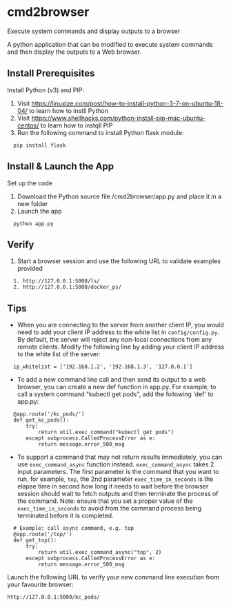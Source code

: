 # cmd2browser
Execute system commands and display outputs to a browser

A python application that can be modified to execute system commands and then display the outputs to a Web browser.

## Install Prerequisites

Install Python (v3) and PIP:
1. Visit https://linuxize.com/post/how-to-install-python-3-7-on-ubuntu-18-04/ to learn how to instll Python
1. Visit https://www.shellhacks.com/python-install-pip-mac-ubuntu-centos/ to learn how to instqll PIP
1. Run the following command to install Python flask module:  

```shell
  pip install flask
```

## Install & Launch the App
Set up the code
1. Download the Python source file /cmd2browser/app.py and place it in a new folder
1. Launch the app
```shell
  python app.py
```

## Verify
1. Start a browser session and use the following URL to validate examples provided

```shell
  1. http://127.0.0.1:5000/ls/
  2. http://127.0.0.1:5000/docker_ps/
```

## Tips
- When you are connecting to the server from another client IP, you would need to add your client IP address to the white list in `config/config.py`. By default, the server will reject any non-local connections from any remote clients. Modify the following line by adding your client IP address to the white list of the server:
```shell
  ip_whitelist = ['192.168.1.2', '192.168.1.3', '127.0.0.1']
```
- To add a new command line call and then send its output to a web browser, you can create a new def function in app.py. For example, to call a system command "kubectl get pods", add the following 'def' to app.py:
```shell
  @app.route('/kc_pods/')
  def get_kc_pods():
      try:
          return util.exec_command("kubectl get pods")
      except subprocess.CalledProcessError as e:
          return message.error_500_msg
```
- To support a command that may not return results immediately, you can use `exec_command_async` function instead.
`exec_command_async` takes 2 input parameters. The first parameter is the command that you want to run, for example, `top`, the 2nd parameter `exec_time_in_seconds` is the elapse time in second how long it needs to wait before the browser session should wait to fetch outputs and then terminate the process of the command. Note: ensure that you set a proper value of the  `exec_time_in_seconds` to avoid from the command process being terminated before it is completed. 
```shell
  # Example: call async command, e.g. top
  @app.route('/top/')
  def get_top():
      try:
          return util.exec_command_async("top", 2)
      except subprocess.CalledProcessError as e:
          return message.error_500_msg
```

Launch the following URL to verify your new command line execution from your favourite browser:
```shell
http://127.0.0.1:5000/kc_pods/
```
